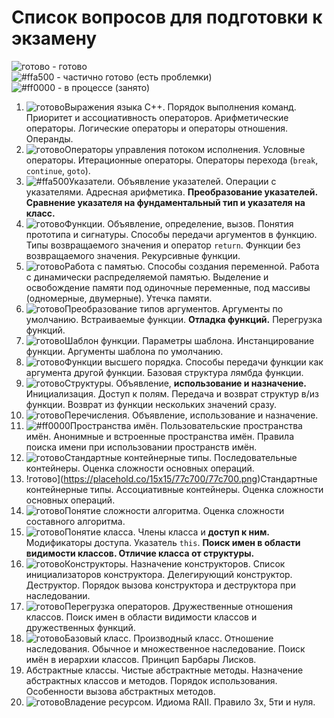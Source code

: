 # Список вопросов для подготовки к экзамену

![готово](https://placehold.co/15x15/77c700/77c700.png) - готово  
![#ffa500](https://placehold.co/15x15/ffa500/ffa500.png) - частично готово (есть проблемки)  
![#ff0000](https://placehold.co/15x15/ff0000/ff0000.png) - в процессе (занято)  

1. ![готово](https://placehold.co/15x15/77c700/77c700.png)Выражения языка С++. Порядок выполнения команд. Приоритет и ассоциативность операторов. Арифметические операторы. Логические операторы и операторы отношения. Операнды.
2. ![готово](https://placehold.co/15x15/77c700/77c700.png)Операторы управления потоком исполнения. Условные операторы. Итерационные операторы. Операторы перехода (`break`, `continue`, `goto`).
3. ![#ffa500](https://placehold.co/15x15/ffa500/ffa500.png)Указатели. Объявление указателей. Операции с указателями. Адресная арифметика. __Преобразование указателей. Сравнение указателя на фундаментальный тип и указателя на класс.__ 
4. ![готово](https://placehold.co/15x15/77c700/77c700.png)Функции. Объявление, определение, вызов. Понятия прототипа и сигнатуры. Способы передачи аргументов в функцию. Типы возвращаемого значения и оператор `return`. Функции без возвращаемого значения. Рекурсивные функции.
5. ![готово](https://placehold.co/15x15/77c700/77c700.png)Работа с памятью. Способы создания переменной. Работа с динамически распределяемой памятью. Выделение и освобождение памяти под одиночные переменные, под массивы (одномерные, двумерные). Утечка памяти.
6. ![готово](https://placehold.co/15x15/77c700/77c700.png)Преобразование типов аргументов. Аргументы по умолчанию. Встраиваемые функции. __Отладка функций.__ Перегрузка функций.
7. ![готово](https://placehold.co/15x15/77c700/77c700.png)Шаблон функции. Параметры шаблона. Инстанцирование функции. Аргументы шаблона по умолчанию.
8. ![готово](https://placehold.co/15x15/77c700/77c700.png)Функции высшего порядка. Способы передачи функции как аргумента другой функции. Базовая структура лямбда функции.
9. ![готово](https://placehold.co/15x15/77c700/77c700.png)Структуры. Объявление, __использование и назначение.__ Инициализация. Доступ к полям. Передача и возврат структур в/из функции. Возврат из функции нескольких значений сразу.
10. ![готово](https://placehold.co/15x15/77c700/77c700.png)Перечисления. Объявление, использование и назначение.
11. ![#ff0000](https://placehold.co/15x15/ff0000/ff0000.png)Пространства имён. Пользовательские пространства имён. Анонимные и встроенные пространства имён. Правила поиска имени при использовании пространств имён.
12. ![готово](https://placehold.co/15x15/77c700/77c700.png)Стандартные контейнерные типы. Последовательные контейнеры. Оценка сложности основных операций.
13. !готово](https://placehold.co/15x15/77c700/77c700.png)Стандартные контейнерные типы. Ассоциативные контейнеры. Оценка сложности основных операций.
14. ![готово](https://placehold.co/15x15/77c700/77c700.png)Понятие сложности алгоритма. Оценка сложности составного алгоритма.
15. ![готово](https://placehold.co/15x15/77c700/77c700.png)Понятие класса. Члены класса и __доступ к ним.__ Модификаторы доступа. Указатель `this`. __Поиск имен в области видимости классов. Отличие класса от структуры.__
16. ![готово](https://placehold.co/15x15/77c700/77c700.png)Конструкторы. Назначение конструкторов. Список инициализаторов конструктора. Делегирующий конструктор. Деструктор. Порядок вызова конструктора и деструктора при наследовании.
17. ![готово](https://placehold.co/15x15/77c700/77c700.png)Перегрузка операторов. Дружественные отношения классов. Поиск имен в области видимости классов и дружественных функций.
18. ![готово](https://placehold.co/15x15/77c700/77c700.png)Базовый класс. Производный класс. Отношение наследования. Обычное и множественное наследование. Поиск имён в иерархии классов. Принцип Барбары Лисков.
19. Абстрактные классы. Чистые абстрактные методы. Назначение абстрактных классов и методов. Порядок использования. Особенности вызова абстрактных методов.
20. ![готово](https://placehold.co/15x15/77c700/77c700.png)Владение ресурсом. Идиома RAII. Правило 3x, 5ти и нуля.

